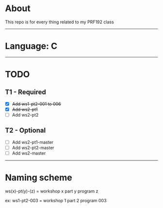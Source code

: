 # About
This repo is for every thing related to my PRF192 class
***
# Language: C
***

# TODO
## T1 - Required
- [x] ~~Add ws1-pt2-001 to 006~~
- [x] ~~Add ws2-pt1~~
- [ ] Add ws2-pt2

## T2 - Optional
- [ ] Add ws2-pt1-master
- [ ] Add ws2-pt2-master
- [ ] Add ws2-master
***

# Naming scheme
ws(x)-pt(y)-(z) = workshop x part y program z

ex: ws1-pt2-003 = workshop 1 part 2 program 003

